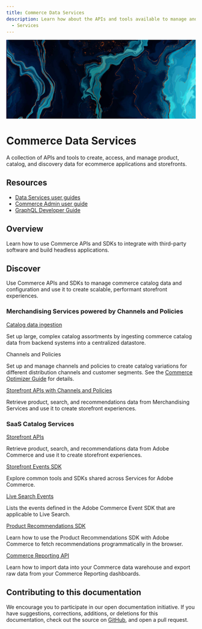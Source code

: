 ```yaml
---
title: Commerce Data Services
description: Learn how about the APIs and tools available to manage and use commerce catalog and event data programmatically.
  - Services
---
```


<Hero slots="image, heading, text"/>

![Data Services](_images/home-bg.jpeg)

# Commerce Data Services

A collection of APIs and tools to create, access, and manage product, catalog, and discovery data for ecommerce applications and storefronts.

<Resources slots="heading, links"/>

## Resources

*  [Data Services user guides](https://experienceleague.adobe.com/docs/commerce/user-guides/home.html)
*  [Commerce Admin user guide](https://experienceleague.adobe.com/docs/commerce-admin/user-guides/home.html)
*  [GraphQL Developer Guide](https://developer.adobe.com/commerce/webapi/graphql/)

## Overview

Learn how to use Commerce APIs and SDKs to integrate with third-party software and build headless applications.

## Discover

Use Commerce APIs and SDKs to manage commerce catalog data and configuration and use it to create scalable, performant storefront experiences.

<DiscoverBlock slots="heading, link, text"/>

### Merchandising Services powered by Channels and Policies

[Catalog data ingestion](composable-catalog/data-ingestion/)

Set up large, complex catalog assortments by ingesting commerce catalog data from backend systems into a centralized datastore.

<DiscoverBlock slots="link, text"/>

Channels and Policies

Set up and manage channels and policies to create catalog variations for different distribution channels and customer segments.
See the [Commerce Optimizer Guide](https://experienceleague.adobe.com/en/docs/commerce/optimizer/overview) for details.

<DiscoverBlock slots="link, text"/>

[Storefront APIs with Channels and Policies](composable-catalog/storefront-services)

Retrieve product, search, and recommendations data from Merchandising Services and use it to create storefront experiences.

<DiscoverBlock slots="heading,link, text"/>

### SaaS Catalog Services

[Storefront APIs](graphql/)

Retrieve product, search, and recommendations data from Adobe Commerce and use it to create storefront experiences.

<DiscoverBlock slots="link, text"/>

[Storefront Events SDK](shared-services/)

Explore common tools and SDKs shared across Services for Adobe Commerce.

<DiscoverBlock slots="link, text"/>

[Live Search Events](live-search/)

Lists the events defined in the Adobe Commerce Event SDK that are applicable to Live Search.

<DiscoverBlock slots="link, text"/>

[Product Recommendations SDK](product-recommendations/)

Learn how to use the Product Recommendations SDK with Adobe Commerce to fetch recommendations programmatically in the browser.

<DiscoverBlock slots="link, text"/>

[Commerce Reporting API](reporting/)

Learn how to import data into your Commerce data warehouse and export raw data from your Commerce Reporting dashboards.

## Contributing to this documentation

We encourage you to participate in our open documentation initiative. If you have suggestions, corrections, additions, or deletions for this documentation, check out the source on [GitHub](https://github.com/adobedocs/commerce-services), and open a pull request.
